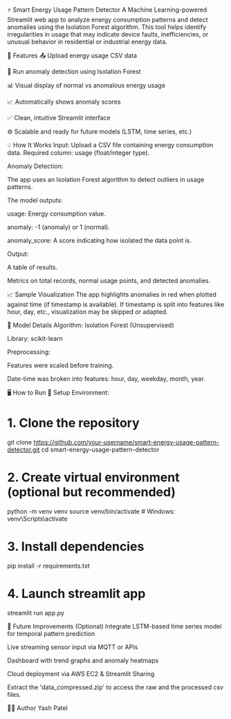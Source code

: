 ⚡ Smart Energy Usage Pattern Detector
A Machine Learning-powered Streamlit web app to analyze energy consumption patterns and detect anomalies using the Isolation Forest algorithm. This tool helps identify irregularities in usage that may indicate device faults, inefficiencies, or unusual behavior in residential or industrial energy data.

🔧 Features
📤 Upload energy usage CSV data

🧠 Run anomaly detection using Isolation Forest

📊 Visual display of normal vs anomalous energy usage

📈 Automatically shows anomaly scores

✅ Clean, intuitive Streamlit interface

⚙️ Scalable and ready for future models (LSTM, time series, etc.)

💡 How It Works
Input: Upload a CSV file containing energy consumption data. Required column: usage (float/integer type).

Anomaly Detection:

The app uses an Isolation Forest algorithm to detect outliers in usage patterns.

The model outputs:

usage: Energy consumption value.

anomaly: -1 (anomaly) or 1 (normal).

anomaly_score: A score indicating how isolated the data point is.

Output:

A table of results.

Metrics on total records, normal usage points, and detected anomalies.

📈 Sample Visualization
The app highlights anomalies in red when plotted against time (if timestamp is available). If timestamp is split into features like hour, day, etc., visualization may be skipped or adapted.

🧪 Model Details
Algorithm: Isolation Forest (Unsupervised)

Library: scikit-learn

Preprocessing:

Features were scaled before training.

Date-time was broken into features: hour, day, weekday, month, year.

🖥️ How to Run
🔧 Setup Environment:

# 1. Clone the repository
git clone https://github.com/your-username/smart-energy-usage-pattern-detector.git
cd smart-energy-usage-pattern-detector

# 2. Create virtual environment (optional but recommended)
python -m venv venv
source venv/bin/activate   # Windows: venv\Scripts\activate

# 3. Install dependencies
pip install -r requirements.txt

# 4. Launch streamlit app
streamlit run app.py

🧠 Future Improvements (Optional)
Integrate LSTM-based time series model for temporal pattern prediction

Live streaming sensor input via MQTT or APIs

Dashboard with trend graphs and anomaly heatmaps

Cloud deployment via AWS EC2 & Streamlit Sharing

Extract the 'data_compressed.zip' to access the raw and the processed csv files.

👨‍💻 Author
Yash Patel
